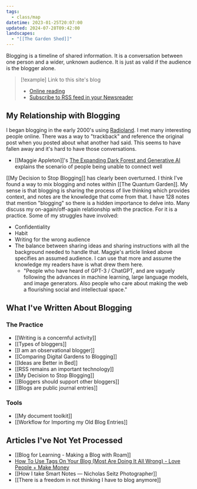 ```yaml
---
tags:
  - class/map
datetime: 2023-01-25T20:07:00
updated: 2024-07-28T09:42:00
landscapes:
  - "[[The Garden Shed]]"
---
```

Blogging is a timeline of shared information. It is a conversation between one person and a wider, unknown audience. It is just as valid if the audience is the blogger alone.

> [!example] Link to this site's blog
> - [Online reading](https://quantumgardener.info/blog/)
> - [Subscribe to RSS feed in your Newsreader](https://quantumgardener.info/feed)
## My Relationship with Blogging
I began blogging in the early 2000's using [Radioland](http://radio.userland.com). I met many interesting people online. There was a way to "trackback" and reference the original post when you posted about what another had said. This seems to have fallen away and it's hard to have those conversations.

- [[Maggie Appleton]]'s [The Expanding Dark Forest and Generative AI](https://maggieappleton.com/ai-dark-forest) explains the scenario of people being unable to connect well

[[My Decision to Stop Blogging]] has clearly been overturned. I think I've found a way to mix blogging and notes within [[The Quantum Garden]]. My sense is that blogging is sharing the process of live thinking which provides context, and notes are the knowledge that come from that. I have 128 notes that mention "blogging" so there is a hidden importance to delve into. Many discuss my on-again/off-again relationship with the practice. For it is a practice. Some of my struggles have involved:
- Confidentiality
- Habit
- Writing for the wrong audience
- The balance between sharing ideas and sharing instructions with all the background needed to handle that. Maggie's article linked above specifies an assumed audience. I can use that more and assume the knowledge my readers have is what drew them here.
	- "People who have heard of GPT-3 / ChatGPT, and are vaguely following the advances in machine learning, large language models, and image generators. Also people who care about making the web a flourishing social and intellectual space."

## What I've Written About Blogging
### The Practice
- [[Writing is a concernful activity]]
- [[Types of bloggers]]
- [[I am an observational blogger]]
- [[Comparing Digital Gardens to Blogging]]
- [[Ideas are Better in Bed]]
- [[RSS remains an important technology]]
- [[My Decision to Stop Blogging]]
- [[Bloggers should support other bloggers]]
- [[Blogs are public journal entries]]

### Tools
- [[My document toolkit]] 
- [[Workflow for Importing my Old Blog Entries]]


## Articles I've Not Yet Processed
- [[Blog for Learning - Making a Blog with Roam]]
- [How To Use Tags On Your Blog (Most Are Doing It All Wrong) - Love People + Make Money](https://lovepeoplemakemoney.com/how-to-use-tags-on-your-blog/)
- [[How I take Smart Notes — Nicholas Seitz Photographer]]
- [[There is a freedom in not thinking I have to blog anymore]]
